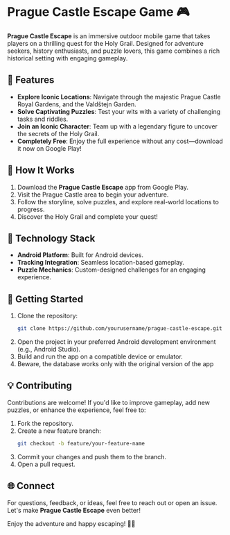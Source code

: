 # Prague Castle Escape Game 🎮  

**Prague Castle Escape** is an immersive outdoor mobile game that takes players on a thrilling quest for the Holy Grail. Designed for adventure seekers, history enthusiasts, and puzzle lovers, this game combines a rich historical setting with engaging gameplay.  

## 🌟 Features  
- **Explore Iconic Locations**: Navigate through the majestic Prague Castle Royal Gardens, and the Valdštejn Garden.  
- **Solve Captivating Puzzles**: Test your wits with a variety of challenging tasks and riddles.  
- **Join an Iconic Character**: Team up with a legendary figure to uncover the secrets of the Holy Grail.  
- **Completely Free**: Enjoy the full experience without any cost—download it now on Google Play!  

## 📍 How It Works  
1. Download the **Prague Castle Escape** app from Google Play.  
2. Visit the Prague Castle area to begin your adventure.  
3. Follow the storyline, solve puzzles, and explore real-world locations to progress.  
4. Discover the Holy Grail and complete your quest!  

## 🔧 Technology Stack  
- **Android Platform**: Built for Android devices.  
- **Tracking Integration**: Seamless location-based gameplay.  
- **Puzzle Mechanics**: Custom-designed challenges for an engaging experience.  

## 🚀 Getting Started  
1. Clone the repository:  
   ```bash  
   git clone https://github.com/yourusername/prague-castle-escape.git  
2. Open the project in your preferred Android development environment (e.g., Android Studio).  
3. Build and run the app on a compatible device or emulator.
4. Beware, the database works only with the original version of the app

## 💡 Contributing  
Contributions are welcome! If you'd like to improve gameplay, add new puzzles, or enhance the experience, feel free to:

1. Fork the repository.  
2. Create a new feature branch:  
   ```bash  
   git checkout -b feature/your-feature-name
3. Commit your changes and push them to the branch.  
4. Open a pull request.  


## 🌐 Connect  
For questions, feedback, or ideas, feel free to reach out or open an issue. Let's make **Prague Castle Escape** even better!  

Enjoy the adventure and happy escaping! 🏰✨
